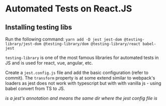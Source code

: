 # Automated Tests on React.JS

## Installing testing libs

Run the following command: `yarn add -D jest jest-dom @testing-library/jest-dom @testing-library/dom @testing-library/react babel-jest`

`testing-library` is one of the most famous libraries for automated tests in JS and is used for react, vue, angular, etc.

Create a `jest.config.js` file and add the basic configuration (refer to commit). 
The `transform` property is at some extend similar to webpack's loaders as jest does not work with typescript but with with vanilla js - using babel convert from TS to JS.

_<rootDir> is a jest's annotation and means the same dir where the jest config file is_

